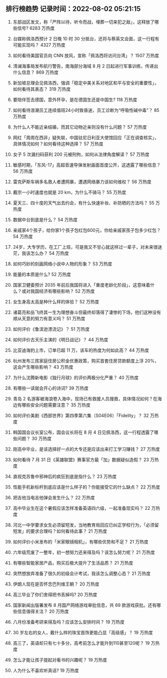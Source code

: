 
## 排行榜趋势 记录时间：2022-08-02 05:21:15
  
  1. 东部战区发文，称「严阵以待，听令而战，埋葬一切来犯之敌」，这释放了哪些信号? 6283 万热度
    
  2. 台媒称佩洛西预计 2 日晚 10 时 30 分抵台，还将与蔡英文会面，这一行程有可能实现吗？ 4327 万热度
    
  3. 如何看待美国官员向 CNN 放风，宣称「佩洛西将访问台湾」？ 1507 万热度
    
  4. 清澜海事局发布航行警告，南海部分海域 8 月 2 日起进行军事训练，传递出什么信息？ 869 万热度
    
  5. 新加坡总理会见佩洛西，强调「稳定中美关系对地区和平与安全的重要性」，如何看待其表态？ 319 万热度
    
  6. 要陪伴签去德国，意外怀孕，是在德国生还是中国生? 118 万热度
    
  7. 如何看待浪潮员工连续值班24小时致昏迷，员工诊断为“呼吸性碱中毒”？ 85 万热度
    
  8. 为什么人不能近亲结婚，而其它动物近亲则没有什么问题？ 57 万热度
    
  9. 网红「周周在西非」疑失联，中国驻尼日利亚大使馆回应「正在调查核实」，具体情况如何？如何看待这种选择？ 57 万热度
    
  10. 女子 5 次漏扫码获利 200 元被刑拘，如何从法律角度解读？ 57 万热度
    
  11. 敏感时期，「东风-17」高超音速导弹发射画面首度公开，这透露了哪些信息？ 56 万热度
    
  12. 雷克萨斯车祸多名救人者遭网暴，遭遇网络暴力该如何维权？ 56 万热度
    
  13. 戴宗一小时速度也就是 20 km，为什么不骑马？ 55 万热度
    
  14. 夏天三、四十度的天气出去约会，有什么快速补妆、补防晒的方法吗？ 55 万热度
    
  15. 数据中台到底是什么？ 54 万热度
    
  16. 亲戚家4个孩子，给你家1个孩子包红包600元，你给亲戚家孩子包多少红包？ 54 万热度
    
  17. 24岁，大专学历，在工厂上班，可是我又不甘心就这样过一辈子，对未来很迷茫，我该怎么办？ 54 万热度
    
  18. 如何巧妙的刻画网络小说中人物的形象？ 53 万热度
    
  19. 能量的本质是什么? 52 万热度
    
  20. 国家卫健委预计 2035 年前后我国将进入「重度老龄化阶段」，这意味着什么？或对我国经济有哪些影响？ 52 万热度
    
  21. 女生身高太高是种什么样的体验？ 52 万热度
    
  22. 诸葛亮和岳飞终其一生为理想奋斗但最终却落得了凄惨的下场，他们这种没有顺从天意的努力有意义吗？ 51 万热度
    
  23. 如何评价《鲁滨逊漂流记》？ 51 万热度
    
  24. 如何评价古天乐主演的《明日战记》？ 44 万热度
    
  25. 比亚迪海豹上市，订单已超 11 万，该车的热度为何如此高？ 44 万热度
    
  26. 杭州发布三孩家庭住房公积金优惠政策，购买首套住房贷款额度上浮 20%，这会产生哪些影响？ 43 万热度
    
  27. 为什么沈腾新电影《独行月球》的评价两极分化严重？ 40 万热度
    
  28. 有哪些一读就会开心的诗词? 39 万热度
    
  29. 青岛 2 名游客被海浪卷入海中，现场已有救援人员搜救，具体情况如何？在海边有哪些安全问题需要注意？ 35 万热度
    
  30. 如何评价美剧《西部世界》第四季第六集（S04E06）「Fidelity」？ 32 万热度
    
  31. 韩国国会议长室公布，国会议长将在 8 月 4 日见佩洛西，这一行程透露了哪些问题？ 30 万热度
    
  32. 刚高中毕业，是该选择好一点的大专还是应该出来打工学习赚钱？ 27 万热度
    
  33. 如何看待 7 月 31 日《英雄联盟》赛事官方最「加」数据疑似造假？ 23 万热度
    
  34. 直视克苏鲁中邪神后的疯狂到底是指什么？ 23 万热度
    
  35. 性能手机新标杆到底应该是什么样子的？你能接受它的什么缺点？ 22 万热度
    
  36. 把吉他当电吉他弹会发生什么？ 22 万热度
    
  37. 高中毕业生在这个暑假应该怎样准备英语四六级，一起准备现实吗？ 22 万热度
    
  38. 河北一中学要求女生必须留短发，当地教育局回应已纠正学校行为，「必须留短发」的要求合理吗？如何看待此事？ 21 万热度
    
  39. 如何评价小米发布的「米家眼镜相机」，有哪些优势和不足？ 21 万热度
    
  40. 六年级荒废了一整年，初一想努力还来得及吗？该怎么努力呢？ 21 万热度
    
  41. 有哪些智能家居产品，购买后极大提升了生活品质？ 21 万热度
    
  42. 突然想放弃准备了很久的初级会计考试，我该怎么调整心态？ 21 万热度
    
  43. 伊朗人现在是否怀念巴列维王朝？ 20 万热度
    
  44. 高三毕业了你们舍得把书丢掉吗? 20 万热度
    
  45. 国家新闻出版署发布 8 月国产网络游戏审批信息，共 69 款游戏获批。还有哪些信息值得关注？ 20 万热度
    
  46. 八月份准备考研来得及吗？应该怎么安排时间？ 19 万热度
    
  47. 30 岁左右的女人，戴什么样的珠宝首饰更能凸显「高级感」？ 19 万热度
    
  48. 高三了，英语却只有七十多分，高考前怎么才能升到110甚至120呢？ 19 万热度
    
  49. 怎么才能让孩子提起对看书的兴趣呢？ 19 万热度
    
  50. 人为什么不喜欢听真话? 19 万热度
    
